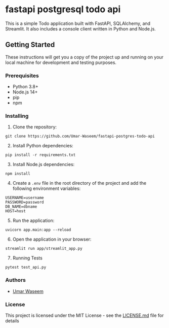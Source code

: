 # fastapi postgresql todo api

This is a simple Todo application built with FastAPI, SQLAlchemy, and Streamlit. It also includes a console client written in Python and Node.js.

## Getting Started

These instructions will get you a copy of the project up and running on your local machine for development and testing purposes.

### Prerequisites

- Python 3.8+
- Node.js 14+
- pip
- npm

### Installing

1. Clone the repository:

```console
git clone https://github.com/Umar-Waseem/fastapi-postgres-todo-api
```

2. Install Python dependencies:

```console
pip install -r requirements.txt
```

3. Install Node.js dependencies:

```console
npm install
```

4. Create a `.env` file in the root directory of the project and add the following environment variables:

```env
USERNAME=username
PASSWORD=password
DB_NAME=dbname
HOST=host
```

5. Run the application:

```console
uvicorn app.main:app --reload
```

6. Open the application in your browser:

```console
streamlit run app/streamlit_app.py
```

7. Running Tests

```console
pytest test_api.py
```

### Authors

- [Umar Waseem](https://github.com/Umar-Waseem)

### License

This project is licensed under the MIT License - see the [LICENSE.md](LICENSE.md) file for details
